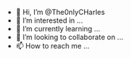 - 👋 Hi, I’m @The0nlyCHarles
- 👀 I’m interested in ...
- 🌱 I’m currently learning ...
- 💞️ I’m looking to collaborate on ...
- 📫 How to reach me ...

<!---
The0nlyCHarles/The0nlyCHarles is a ✨ special ✨ repository because its `README.md` (this file) appears on your GitHub profile.
You can click the Preview link to take a look at your changes.
--->
